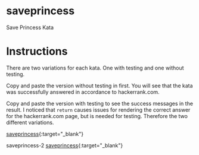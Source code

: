 # saveprincess
Save Princess Kata

# Instructions
There are two variations for each kata. One with testing and one without testing.

Copy and paste the version without testing in first. You will see that the kata was successfully answered in accordance to hackerrank.com.

Copy and paste the version with testing to see the success messages in the result. I noticed that `return` causes issues for rendering the correct answer for the hackerrank.com page, but is needed for testing. Therefore the two different variations.


<!-- <a href="https://www.hackerrank.com/challenges/saveprincess/problem" target="_blank">saveprincess</a> -->

[saveprincess](https://www.hackerrank.com/challenges/saveprincess/problem){:target="_blank"}

<!-- <a href="https://www.hackerrank.com/challenges/saveprincess2/problem" target="_blank">saveprincess-2</a> -->

saveprincess-2
[saveprincess](https://www.hackerrank.com/challenges/saveprincess2/problem){:target="_blank"}
